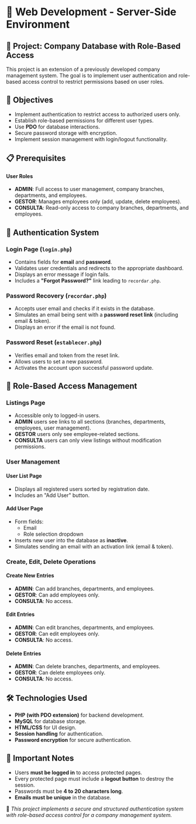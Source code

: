 # 📌 Web Development - Server-Side Environment

## 📢 Project: Company Database with Role-Based Access

This project is an extension of a previously developed company management system. The goal is to implement user authentication and role-based access control to restrict permissions based on user roles.

## 🔹 Objectives
- Implement authentication to restrict access to authorized users only.
- Establish role-based permissions for different user types.
- Use **PDO** for database interactions.
- Secure password storage with encryption.
- Implement session management with login/logout functionality.

## 📋 Prerequisites

#### **User Roles**
- **ADMIN**: Full access to user management, company branches, departments, and employees.
- **GESTOR**: Manages employees only (add, update, delete employees).
- **CONSULTA**: Read-only access to company branches, departments, and employees.

## 🔑 Authentication System
### **Login Page (`login.php`)**
- Contains fields for **email** and **password**.
- Validates user credentials and redirects to the appropriate dashboard.
- Displays an error message if login fails.
- Includes a **"Forgot Password?"** link leading to `recordar.php`.

### **Password Recovery (`recordar.php`)**
- Accepts user email and checks if it exists in the database.
- Simulates an email being sent with a **password reset link** (including email & token).
- Displays an error if the email is not found.

### **Password Reset (`establecer.php`)**
- Verifies email and token from the reset link.
- Allows users to set a new password.
- Activates the account upon successful password update.

## 📂 Role-Based Access Management
### **Listings Page**
- Accessible only to logged-in users.
- **ADMIN** users see links to all sections (branches, departments, employees, user management).
- **GESTOR** users only see employee-related sections.
- **CONSULTA** users can only view listings without modification permissions.

### **User Management**
#### User List Page
- Displays all registered users sorted by registration date.
- Includes an "Add User" button.

#### Add User Page
- Form fields:
  - Email
  - Role selection dropdown
- Inserts new user into the database as **inactive**.
- Simulates sending an email with an activation link (email & token).

### **Create, Edit, Delete Operations**
#### Create New Entries
- **ADMIN**: Can add branches, departments, and employees.
- **GESTOR**: Can add employees only.
- **CONSULTA**: No access.

#### Edit Entries
- **ADMIN**: Can edit branches, departments, and employees.
- **GESTOR**: Can edit employees only.
- **CONSULTA**: No access.

#### Delete Entries
- **ADMIN**: Can delete branches, departments, and employees.
- **GESTOR**: Can delete employees only.
- **CONSULTA**: No access.

## 🛠️ Technologies Used
- **PHP (with PDO extension)** for backend development.
- **MySQL** for database storage.
- **HTML/CSS** for UI design.
- **Session handling** for authentication.
- **Password encryption** for secure authentication.

## 📌 Important Notes
- Users **must be logged in** to access protected pages.
- Every protected page must include a **logout button** to destroy the session.
- Passwords must be **4 to 20 characters long**.
- **Emails must be unique** in the database.

🚀 _This project implements a secure and structured authentication system with role-based access control for a company management system._

